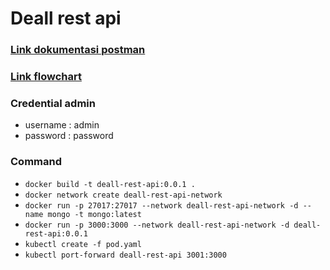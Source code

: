 # Deall rest api

### [Link dokumentasi postman](https://documenter.getpostman.com/view/18883374/UzJHRy1x)

### [Link flowchart](https://drive.google.com/file/d/1kreuokSbGJp2a_6UB2TchwuMX8MCnA7R/view?usp=sharing)

### Credential admin

- username : admin
- password : password

### Command

- `docker build -t deall-rest-api:0.0.1 .`
- `docker network create deall-rest-api-network`
- `docker run -p 27017:27017 --network deall-rest-api-network -d --name mongo -t mongo:latest`
- `docker run -p 3000:3000 --network deall-rest-api-network -d deall-rest-api:0.0.1`
- `kubectl create -f pod.yaml`
- `kubectl port-forward deall-rest-api 3001:3000`
